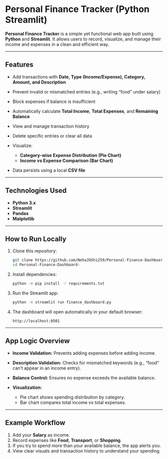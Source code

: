 # Personal Finance Tracker (Python Streamlit)

**Personal Finance Tracker** is a simple yet functional web app built using **Python** and **Streamlit**.
It allows users to record, visualize, and manage their income and expenses in a clean and efficient way.

---

## Features

* Add transactions with **Date, Type (Income/Expense), Category, Amount, and Description**
* Prevent invalid or mismatched entries (e.g., writing “food” under salary)
* Block expenses if balance is insufficient
* Automatically calculate **Total Income**, **Total Expenses**, and **Remaining Balance**
* View and manage transaction history
* Delete specific entries or clear all data
* Visualize:

  * **Category-wise Expense Distribution (Pie Chart)**
  * **Income vs Expense Comparison (Bar Chart)**
* Data persists using a local **CSV file**

---

## Technologies Used

* **Python 3.x**
* **Streamlit**
* **Pandas**
* **Matplotlib**

---

## How to Run Locally

1. Clone this repository:

   ```bash
   git clone https://github.com/NehaJOShi259/Personal-Finance-Dashboard-.git
   cd Personal-Finance-Dashboard-
   ```

2. Install dependencies:

   ```bash
   python -m pip install -r requirements.txt
   ```

3. Run the Streamlit app:

   ```bash
   python -m streamlit run finance_dashboard.py
   ```

4. The dashboard will open automatically in your default browser:

   ```
   http://localhost:8501
   ```

---

## App Logic Overview

* **Income Validation:** Prevents adding expenses before adding income.
* **Description Validation:** Checks for mismatched keywords (e.g., “food” can’t appear in an income entry).
* **Balance Control:** Ensures no expense exceeds the available balance.
* **Visualization:**

  * Pie chart shows spending distribution by category.
  * Bar chart compares total income vs total expenses.

---

## Example Workflow

1. Add your **Salary** as income.
2. Record expenses like **Food**, **Transport**, or **Shopping**.
3. If you try to spend more than your available balance, the app alerts you.
4. View clear visuals and transaction history to understand your spending.

